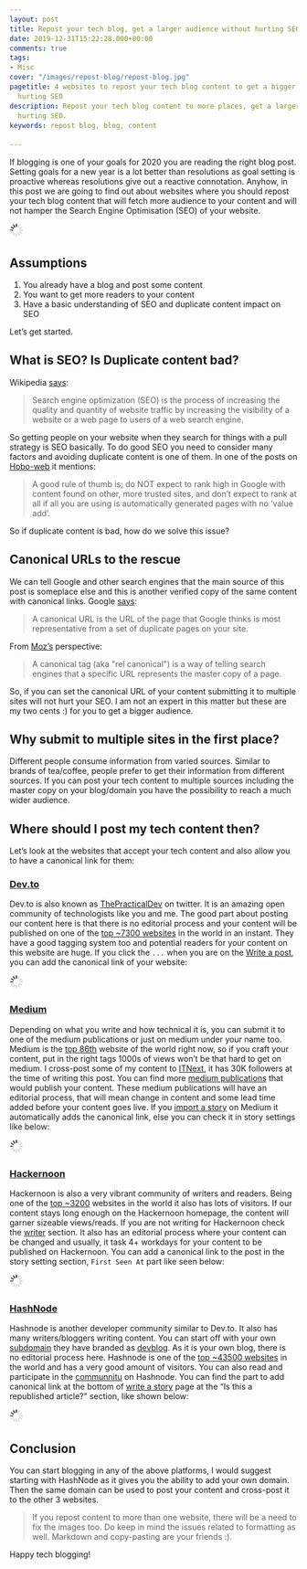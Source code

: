 ```yaml
---
layout: post
title: Repost your tech blog, get a larger audience without hurting SEO
date: 2019-12-31T15:22:28.000+00:00
comments: true
tags:
- Misc
cover: "/images/repost-blog/repost-blog.jpg"
pagetitle: 4 websites to repost your tech blog content to get a bigger audience without
  hurting SEO
description: Repost your tech blog content to more places, get a larger audience without
  hurting SEO.
keywords: repost blog, blog, content

---
```

If blogging is one of your goals for 2020 you are reading the right blog post. Setting goals for a new year is a lot better than resolutions as goal setting is proactive whereas resolutions give out a reactive connotation. Anyhow, in this post we are going to find out about websites where you should repost your tech blog content that will fetch more audience to your content and will not hamper the Search Engine Optimisation (SEO) of your website.

<img class="center" src="/images/generic/loading.gif" data-echo="/images/repost-blog/repost-blog.jpg" title="Repost your tech blog, get a larger audience without hurting SEO" alt="4 websites to repost your tech blog content to get a bigger audience without hurting SEO">

<!-- more -->

## Assumptions

1. You already have a blog and post some content
1. You want to get more readers to your content
1. Have a basic understanding of SEO and duplicate content impact on SEO

Let’s get started.

## What is SEO? Is Duplicate content bad?

Wikipedia [says](https://en.wikipedia.org/wiki/Search_engine_optimization):

> Search engine optimization (SEO) is the process of increasing the quality and quantity of website traffic by increasing the visibility of a website or a web page to users of a web search engine.

So getting people on your website when they search for things with a pull strategy is SEO basically. To do good SEO you need to consider many factors and avoiding duplicate content is one of them. In one of the posts on [Hobo-web](https://www.hobo-web.co.uk/duplicate-content-problems/) it mentions:

> A good rule of thumb is; do NOT expect to rank high in Google with content found on other, more trusted sites, and don’t expect to rank at all if all you are using is automatically generated pages with no ‘value add’.

So if duplicate content is bad, how do we solve this issue?

## Canonical URLs to the rescue

We can tell Google and other search engines that the main source of this post is someplace else and this is another verified copy of the same content with canonical links. Google [says](https://support.google.com/webmasters/answer/139066):

> A canonical URL is the URL of the page that Google thinks is most representative from a set of duplicate pages on your site.

From [Moz’s](https://moz.com/learn/seo/canonicalization) perspective:

> A canonical tag (aka "rel canonical") is a way of telling search engines that a specific URL represents the master copy of a page.

So, if you can set the canonical URL of your content submitting it to multiple sites will not hurt your SEO. I am not an expert in this matter but these are my two cents :) for you to get a bigger audience.

## Why submit to multiple sites in the first place?
Different people consume information from varied sources. Similar to brands of tea/coffee, people prefer to get their information from different sources. If you can post your tech content to multiple sources including the master copy on your blog/domain you have the possibility to reach a much wider audience.

## Where should I post my tech content then?

Let’s look at the websites that accept your tech content and also allow you to have a canonical link for them:

### [Dev.to](https://dev.to)

Dev.to is also known as [ThePracticalDev](https://twitter.com/ThePracticalDev) on twitter. It is an amazing open community of technologists like you and me. The good part about posting our content here is that there is no editorial process and your content will be published on one of the [top ~7300 websites](https://www.alexa.com/siteinfo/dev.to) in the world in an instant. They have a good tagging system too and potential readers for your content on this website are huge. If you click the `...` when you are on the [Write a post](https://dev.to/new), you can add the canonical link of your website:

<img class="center" src="/images/generic/loading.gif" data-echo="/images/repost-blog/01devto.jpg" title="Post your content to dev.to" alt="Post your content to dev.to with canonical link">

### [Medium](https://medium.com)

Depending on what you write and how technical it is, you can submit it to one of the medium publications or just on medium under your name too. Medium is the [top 86th](https://www.alexa.com/siteinfo/medium.com) website of the world right now, so if you craft your content, put in the right tags 1000s of views won’t be that hard to get on medium. I cross-post some of my content to [ITNext](https://itnext.io/@geshan), it has 30K followers at the time of writing this post. You can find more [medium publications](https://geshan.com.np/blog/2018/12/5-tech-medium-publications-software-engineers-should-strive-to-write-for/) that would publish your content. These medium publications will have an editorial process, that will mean change in content and some lead time added before your content goes live. If you [import a story](https://medium.com/p/import) on Medium it automatically adds the canonical link, else you can check it in story settings like below:

<img class="center" src="/images/generic/loading.gif" data-echo="/images/repost-blog/02medium.jpg" title="Post your content to Medium" alt="Post your content to Medium with canonical link">

### [Hackernoon](https://hackernoon.com/)

Hackernoon is also a very vibrant community of writers and readers. Being one of the [top ~3200](https://www.alexa.com/siteinfo/hackernoon.com) websites in the world it also has lots of visitors. If our content stays long enough on the Hackernoon homepage, the content will garner sizeable views/reads. If you are not writing for Hackernoon check the [writer](https://app.hackernoon.com) section. It also has an editorial process where your content can be changed and usually, it task 4+ workdays for your content to be published on Hackernoon. You can add a canonical link to the post in the story setting section, `First Seen At` part like seen below:

<img class="center" src="/images/generic/loading.gif" data-echo="/images/repost-blog/03hackernoon.jpg" title="Post your content to Hackernoon.com" alt="Post your content to Hackernoon.com with canonical link">

### [HashNode](https://hashnode.com/)

Hashnode is another developer community similar to Dev.to. It also has many writers/bloggers writing content. You can start off with your own [subdomain](https://geshan.hashnode.dev) they have branded as [devblog](https://hashnode.com/devblog). As it is your own blog, there is no editorial process here. Hashnode is one of the [top ~43500 websites](https://www.alexa.com/siteinfo/hashnode.com) in the world and has a very good amount of visitors. You can also read and participate in the [communnitu](https://hashnode.com/community) on Hashnode. You can find the part to add canonical link at the bottom of [write a story](https://hashnode.com/create/story) page at the “Is this a republished article?” section, like shown below:

<img class="center" src="/images/generic/loading.gif" data-echo="/images/repost-blog/04hashnode.jpg" title="Post your content to Hashnode" alt="Post your content to Hashnode with canonical link">

## Conclusion

You can start blogging in any of the above platforms, I would suggest starting with HashNode as it gives you the ability to add your own domain. Then the same domain can be used to post your content and cross-post it to the other 3 websites.

> If you repost content to more than one website, there will be a need to fix the images too. Do keep in mind the issues related to formatting as well. Markdown and copy-pasting are your friends :).

Happy tech blogging!